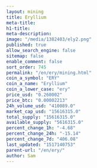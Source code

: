 ```yaml
---
layout: mining
title: Eryllium
meta-title: 
h1-title: 
meta-description: 
image: "/media/1382403/ely2.png"
published: true
allow_search_engine: false
sitemap: false
enable_comment: false
sort_order: 745
permalink: "/en/ery/mining.html"
coin_a_symbol: "ERY"
coin_a_name: "Eryllium"
coin_a_lower_case: "ery"
price_usd: "0.260002"
price_btc: "0.00002213"
24h_volume_usd: "410089.0"
market_cap_usd: "15616315.0"
total_supply: "15616315.0"
available_supply: "5616315.0"
percent_change_1h: "-4.68"
percent_change_24h: "-15.14"
percent_change_7d: "406.08"
last_updated: "1517140753"
parent-url: "/en/ery/"
author: Sam
---
```


